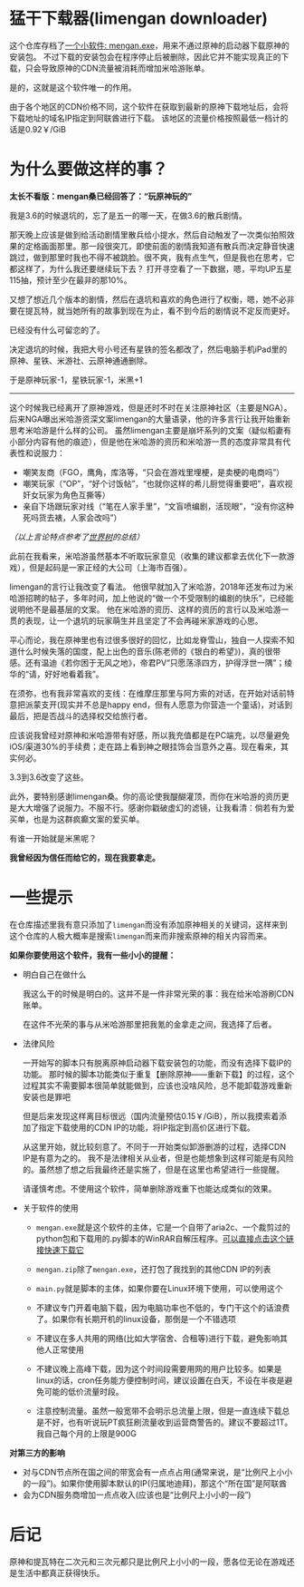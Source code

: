 # 猛干下载器(limengan downloader)
这个仓库存档了[一个小软件: mengan.exe](https://github.com/pregnancy2508/FileHost/raw/main/mengan.exe)，用来不通过原神的启动器下载原神的安装包。
不过下载的安装包会在程序停止后被删除，因此它并不能实现真正的下载，只会导致原神的CDN流量被消耗而增加米哈游账单。

是的，这就是这个软件唯一的作用。

由于各个地区的CDN价格不同，这个软件在获取到最新的原神下载地址后，会将下载地址的域名IP指定到阿联酋进行下载。
该地区的流量价格按照最低一档计的话是0.92￥/GiB

# 为什么要做这样的事？
**太长不看版：mengan桑已经回答了：“玩原神玩的”**

我是3.6的时候退坑的，忘了是五一的哪一天，在做3.6的散兵剧情。

那天晚上应该是做到给活动剧情里散兵给小提水，然后自动触发了一次类似拍照效果的定格画面那里。那一段很突兀，即使前面的剧情我知道有散兵而决定静音快速跳过，做到那里时我也不得不被跳脸。很不爽，我有点生气，但是我也在思考，它都这样了，为什么我还要继续玩下去？
打开寻空看了一下数据，嗯，平均UP五星115抽，预计至少在最非的那10%。

又想了想近几个版本的剧情，然后在退坑和喜欢的角色进行了权衡，嗯，她不必非要在提瓦特，就当她所有的故事到现在为止，看不到今后的剧情说不定反而更好。

已经没有什么可留恋的了。

决定退坑的时候，我把大号小号还有星铁的签名都改了，然后电脑手机iPad里的原神、星铁、米游社、云原神通通删除。

于是原神玩家-1，星铁玩家-1，米黑+1

---

这个时候我已经离开了原神游戏，但是还时不时在关注原神社区（主要是NGA）。
后来NGA曝出米哈游资深文案limengan的大量语录，他的许多言行让我开始重新思考米哈游是什么样的公司。
虽然limengan主要是崩坏系列的文案（疑似稻妻有小部分内容有他的痕迹），但是他在米哈游的资历和米哈游一贯的态度非常具有代表性和说服力：

- 嘲笑友商（FGO，鹰角，库洛等，“只会在游戏里埋梗，是卖梗的电商吗”）
- 嘲笑玩家（“OP”，“好个讨饭帖”，“也就你这样的希儿厨觉得重要吧”，喜欢视奸女玩家为角色互撕等）
- 亲自下场跟玩家对线（“笔在人家手里”，“文盲喷编剧，活现眼”，“没有你这种死吗货去裱，人家会改吗”）

*（以上言论特点参考了[世界树](https://hoyo.life/gua/limengan.html)的总结）*

此前在我看来，米哈游虽然基本不听取玩家意见（收集的建议都拿去优化下一款游戏），但是起码是一家正经的大公司（上海市百强）。

limengan的言行让我改变了看法。
他很早就加入了米哈游，2018年还发布过为米哈游招聘的帖子，多年时间，加上他说的“做一个不受限制的编剧的快乐”，已经能说明他不是最基层的文案。
他在米哈游的资历、这样的资历的言行以及米哈游一贯的表现，让一个退坑的玩家萌生并且坚定了不会再碰米家游戏的心思。

平心而论，我在原神里也有过很多很好的回忆，比如龙脊雪山，独自一人探索不知道什么时候失落的国度，配上出色的音乐(陈老师的《银白的希望》)，真的很带感。还有温迪《若你困于无风之地》，帝君PV“只愿荡涤四方，护得浮世一隅”；绫华的“请，好好地看着我”。

在须弥，也有我非常喜欢的支线：在维摩庄那里与阿方索的对话，在开始对话前特意把派蒙支开(现实并不总是happy end，但有人愿意为你营造一个童话)，对话到最后，把是否战斗的选择权交给旅行者。

应该说我曾经对原神和米哈游带有好感，所以我充值都是在PC端充，以尽量避免iOS/渠道30%的手续费；走在路上看到神之眼挂饰会当意外之喜。现在看来，其实何必。

3.3到3.6改变了这些。

此外，要特别感谢limengan桑。你的高论使我醍醐灌顶，而你在米哈游的资历更是大大增强了说服力。不服不行。感谢你戳破虚幻的滤镜，让我看清：倘若有为爱买单，也是为这群疯癫文案的爱买单。

有谁一开始就是米黑呢？

**我曾经因为信任而给它的，现在我要拿走。**

# 一些提示

在仓库描述里我有意只添加了`limengan`而没有添加原神相关的关键词，这样来到这个仓库的人极大概率是搜索`limengan`而来而非搜索原神的相关内容而来。

**如果你要使用这个软件，我有一些小小的提醒：**

- 明白自己在做什么

  我这么干的时候是明白的。这并不是一件非常光荣的事：我在给米哈游刷CDN账单。

  在这件不光荣的事与从米哈游那里把我氪的金拿走之间，我选择了后者。

- 法律风险

  一开始写的脚本只有脱离原神启动器下载安装包的功能，而没有选择下载IP的功能。
  那时候的脚本功能类似于重复【删除原神——重新下载】的过程，这个过程其实不需要脚本很简单就能做到，应该也没啥风险，总不能卸载游戏重新安装也是罪吧

  但是后来发现这样离目标很远（国内流量预估0.15￥/GiB），所以我摸索着添加了指定下载使用的CDN IP的功能，将IP指定到高价区进行下载。

  从这里开始，就比较刻意了。不同于一开始类似卸游删游的过程，选择CDN IP是有意为之的。
  我不是法律相关从业者，但是也能想象到这样可能是有风险的。虽然想了想之后我最终还是实施了，但是在这里也希望进行一些提醒。

  请谨慎考虑。不使用这个软件，简单删除游戏重下也能达成类似的效果。

- 关于软件的使用

  - `mengan.exe`就是这个软件的主体，它是一个自带了aria2c、一个裁剪过的python包和下载用的.py脚本的WinRAR自解压程序。[可以直接点击这个链接快速下载它](https://github.com/pregnancy2508/FileHost/raw/main/mengan.exe)
  - `mengan.zip`除了`mengan.exe`，还打包了我找到的其他CDN IP的列表
  - `main.py`就是脚本的主体，如果你要在Linux环境下使用，可以使用这个

  - 不建议专门开着电脑下载，因为电脑功率也不低的，专门干这个的话浪费了。如果你有长期开机的linux设备，那倒是一个不错选项
  - 不建议在多人共用的网络(比如大学宿舍、合租等)进行下载，避免影响其他人正常使用
  - 不建议晚上高峰下载，因为这个时间段需要用网的用户比较多。如果是linux的话，cron任务能方便控制时间，建议设置在白天，不设在半夜是避免可能的低价流量时段。
  - 注意控制流量。虽然一般宽带不会明示总流量上限，但是一直连续下载总是不好，也有听说玩PT疯狂刷流量收到运营商警告的。建议不要超过1T。我自己每个月的上限是900G

**对第三方的影响**
- 对与CDN节点所在国之间的带宽会有一点点占用(通常来说，是“比例尺上小小的一段”)。如果你使用脚本默认的IP(归属地迪拜)，那这个“所在国”是阿联酋
- 会为CDN服务商增加一点点收入(应该也是“比例尺上小小的一段”)

# 后记

原神和提瓦特在二次元和三次元都只是比例尺上小小的一段，愿各位无论在游戏还是生活中都真正获得快乐。
